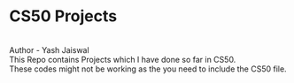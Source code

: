 # CS50 Projects
<br>
Author - Yash Jaiswal
<br>
This Repo contains Projects which I have done so far in CS50.
<br> 
These codes might not be working as the you need to include the CS50 file. 

